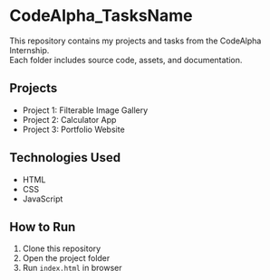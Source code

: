 # CodeAlpha_TasksName

This repository contains my projects and tasks from the CodeAlpha Internship.  
Each folder includes source code, assets, and documentation.

## Projects
- Project 1: Filterable Image Gallery
- Project 2: Calculator App
- Project 3: Portfolio Website

## Technologies Used
- HTML
- CSS
- JavaScript

## How to Run
1. Clone this repository
2. Open the project folder
3. Run `index.html` in browser

